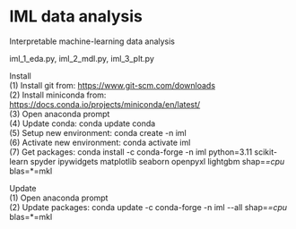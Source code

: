 # IML data analysis
Interpretable machine-learning data analysis  
  
iml_1_eda.py, iml_2_mdl.py, iml_3_plt.py  
  
Install  
(1)  Install git from: https://www.git-scm.com/downloads  
(2)  Install miniconda from: https://docs.conda.io/projects/miniconda/en/latest/  
(3)  Open anaconda prompt  
(4)  Update conda: conda update conda  
(5)  Setup new environment: conda create -n iml  
(6)  Activate new environment: conda activate iml  
(7)  Get packages: conda install -c conda-forge -n iml python=3.11 scikit-learn spyder ipywidgets matplotlib seaborn openpyxl lightgbm shap=*=cpu* blas=*=mkl  
  
Update  
(1)  Open anaconda prompt  
(2)  Update packages: conda update -c conda-forge -n iml --all shap=*=cpu* blas=*=mkl  
  
